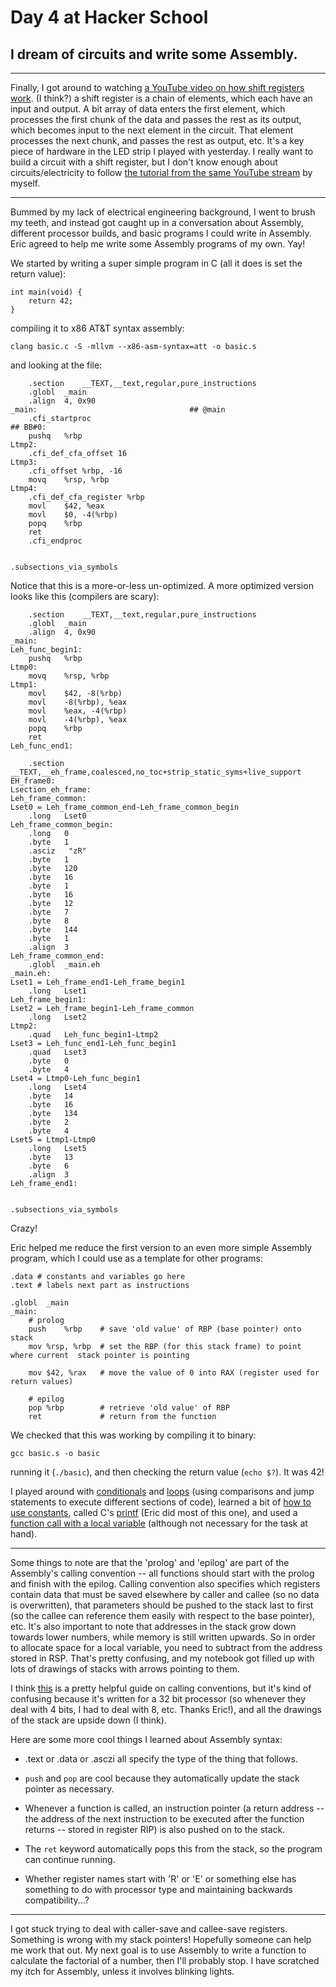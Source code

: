 # Day 4 at Hacker School
## I dream of circuits and write some Assembly.

-----

Finally, I got around to watching [a YouTube video on how shift registers work](https://www.youtube.com/watch?v=6fVbJbNPrEU). (I think?) a shift register is a chain of elements, which each have an input and output. A bit array of data enters the first element, which processes the first chunk of the data and passes the rest as its output, which becomes input to the next element in the circuit. That element processes the next chunk, and passes the rest as output, etc. It's a key piece of hardware in the LED strip I played with yesterday. I really want to build a circuit with a shift register, but I don't know enough about circuits/electricity to follow [the tutorial from the same YouTube stream](https://www.youtube.com/watch?v=oB_pz18AinI) by myself. 

-----

Bummed by my lack of electrical engineering background, I went to brush my teeth, and instead got caught up in a conversation about Assembly, different processor builds, and basic programs I could write in Assembly. Eric agreed to help me write some Assembly programs of my own. Yay!

We started by writing a super simple program in C (all it does is set the return value):

```
int main(void) {  
    return 42;  
}  
```
compiling it to x86 AT&T syntax assembly:

```
clang basic.c -S -mllvm --x86-asm-syntax=att -o basic.s
```
and looking at the file:

```
	.section	__TEXT,__text,regular,pure_instructions
	.globl	_main
	.align	4, 0x90
_main:                                  ## @main
	.cfi_startproc
## BB#0:
	pushq	%rbp
Ltmp2:
	.cfi_def_cfa_offset 16
Ltmp3:
	.cfi_offset %rbp, -16
	movq	%rsp, %rbp
Ltmp4:
	.cfi_def_cfa_register %rbp
	movl	$42, %eax
	movl	$0, -4(%rbp)
	popq	%rbp
	ret
	.cfi_endproc


.subsections_via_symbols
```

Notice that this is a more-or-less un-optimized. A more optimized version looks like this (compilers are scary):  

```
	.section	__TEXT,__text,regular,pure_instructions
	.globl	_main
	.align	4, 0x90
_main:
Leh_func_begin1:
	pushq	%rbp
Ltmp0:
	movq	%rsp, %rbp
Ltmp1:
	movl	$42, -8(%rbp)
	movl	-8(%rbp), %eax
	movl	%eax, -4(%rbp)
	movl	-4(%rbp), %eax
	popq	%rbp
	ret
Leh_func_end1:

	.section	__TEXT,__eh_frame,coalesced,no_toc+strip_static_syms+live_support
EH_frame0:
Lsection_eh_frame:
Leh_frame_common:
Lset0 = Leh_frame_common_end-Leh_frame_common_begin
	.long	Lset0
Leh_frame_common_begin:
	.long	0
	.byte	1
	.asciz	 "zR"
	.byte	1
	.byte	120
	.byte	16
	.byte	1
	.byte	16
	.byte	12
	.byte	7
	.byte	8
	.byte	144
	.byte	1
	.align	3
Leh_frame_common_end:
	.globl	_main.eh
_main.eh:
Lset1 = Leh_frame_end1-Leh_frame_begin1
	.long	Lset1
Leh_frame_begin1:
Lset2 = Leh_frame_begin1-Leh_frame_common
	.long	Lset2
Ltmp2:
	.quad	Leh_func_begin1-Ltmp2
Lset3 = Leh_func_end1-Leh_func_begin1
	.quad	Lset3
	.byte	0
	.byte	4
Lset4 = Ltmp0-Leh_func_begin1
	.long	Lset4
	.byte	14
	.byte	16
	.byte	134
	.byte	2
	.byte	4
Lset5 = Ltmp1-Ltmp0
	.long	Lset5
	.byte	13
	.byte	6
	.align	3
Leh_frame_end1:


.subsections_via_symbols
```

Crazy! 

Eric helped me reduce the first version to an even more simple Assembly program, which I could use as a template for other programs:

```
.data # constants and variables go here
.text # labels next part as instructions

.globl	_main
_main:
    # prolog
	push	%rbp	# save 'old value' of RBP (base pointer) onto stack 
	mov	%rsp, %rbp	# set the RBP (for this stack frame) to point where current  stack pointer is pointing
	
	mov $42, %rax	# move the value of 0 into RAX (register used for return values)
	
	# epilog
	pop	%rbp 		# retrieve 'old value' of RBP
	ret				# return from the function
```
We checked that this was working by compiling it to binary:

```
gcc basic.s -o basic
```
running it (```./basic```), and then checking the return value (```echo $?```). It was 42!

I played around with [conditionals](https://github.com/sophiadavis/Learning-x86-Assembly/blob/master/conditional.s) and [loops](https://github.com/sophiadavis/Learning-x86-Assembly/blob/master/loops.s) (using comparisons and jump statements to execute different sections of code), learned a bit of [how to use constants](https://github.com/sophiadavis/Learning-x86-Assembly/blob/master/helloworld.s), called C's [printf](https://github.com/sophiadavis/Learning-x86-Assembly/blob/master/print.s) (Eric did most of this one), and used a [function call with a local variable](https://github.com/sophiadavis/Learning-x86-Assembly/blob/master/localVars.s) (although not necessary for the task at hand).

-----

Some things to note are that the 'prolog' and 'epilog' are part of the Assembly's calling convention -- all functions should start with the prolog and finish with the epilog. Calling convention also specifies which registers contain data that must be saved elsewhere by caller and callee (so no data is overwritten), that parameters should be pushed to the stack last to first (so the callee can reference them easily with respect to the base pointer), etc. It's also important to note that addresses in the stack grow down towards lower numbers, while memory is still written upwards. So in order to allocate space for a local variable, you need to subtract from the address stored in RSP. That's pretty confusing, and my notebook got filled up with lots of drawings of stacks with arrows pointing to them. 

I think [this](http://www.cs.princeton.edu/courses/archive/spr11/cos217/lectures/15AssemblyFunctions.pdf) is a pretty helpful guide on calling conventions, but it's kind of confusing because it's written for a 32 bit processor (so whenever they deal with 4 bits, I had to deal with 8, etc. Thanks Eric!), and all the drawings of the stack are upside down (I think).

Here are some more cool things I learned about Assembly syntax:  

* .text or .data or .asczi all specify the type of the thing that follows. 

* ```push``` and ```pop``` are cool because they automatically update the stack pointer as necessary. 
* Whenever a function is called, an instruction pointer (a return address -- the address of the next instruction to be executed after the function returns -- stored in register RIP) is also pushed on to the stack. 
* The ```ret``` keyword automatically pops this from the stack, so the program can continue running.
* Whether register names start with 'R' or 'E' or something else has something to do with processor type and maintaining backwards compatibility...?

-----


I got stuck trying to deal with caller-save and callee-save registers. Something is wrong with my stack pointers! Hopefully someone can help me work that out. My next goal is to use Assembly to write a function to calculate the factorial of a number, then I'll probably stop. I have scratched my itch for Assembly, unless it involves blinking lights.






 